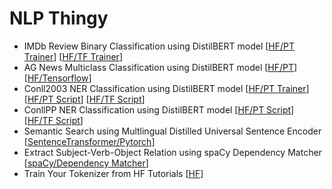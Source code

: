 # NLP Thingy

- IMDb Review Binary Classification using DistilBERT model [[HF/PT Trainer](notebooks/IMDb_Review_Classification_using_DistilBert_Pytorch.ipynb)]  [[HF/TF Trainer](notebooks/IMDb_Review_Classification_using_DistilBert_HF_Tensorflow_Trainer.ipynb)]
- AG News Multiclass Classification using DistilBERT model [[HF/PT](notebooks/AG_News_Classification_using_DistilBERT_Pytorch.ipynb)] [[HF/Tensorflow](notebooks/AG_News_Classification_using_DistilBERT_Tensorflow.ipynb)]
- Conll2003 NER Classification using DistilBERT model [[HF/PT Trainer](notebooks/Conll2003_NER_Classification_using_DistilBERT_HF_Pytorch_Trainer.ipynb)] [[HF/PT Script](notebooks/Conll2003_NER_Classification_using_DistilBERT_HF_Pytorch_Script.ipynb)] [[HF/TF Script](notebooks/Conll2003_NER_Classification_using_DistilBERT_HF_Tensorflow_Script.ipynb)]
- ConllPP NER Classification using DistilBERT model [[HF/PT Script](notebooks/ConllPP_NER_Classification_using_DistilBERT_HF_Pytorch_Script.ipynb)] [[HF/TF Script](notebooks/ConllPP_NER_Classification_using_DistilBERT_HF_Tensorflow_Script.ipynb)]
- Semantic Search using Multlingual Distilled Universal Sentence Encoder [[SentenceTransformer/Pytorch](notebooks/Semantic_Search_using_Multlingual_Distilled_Universal_Sentence_Encoder.ipynb)]
- Extract Subject-Verb-Object Relation using spaCy Dependency Matcher [[spaCy/Dependency Matcher](notebooks/Extract_Subject_Verb_Object_Relation_using_spaCy_DependencyMatcher.ipynb)]
- Train Your Tokenizer from HF Tutorials [[HF](notebooks/Train_your_tokenizer_from_HF_Tutorials.ipynb)]










